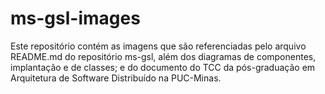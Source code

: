 # ms-gsl-images
Este repositório contém as imagens que são referenciadas pelo arquivo README.md do repositório ms-gsl, além dos diagramas de componentes, implantação e de classes; e do documento do TCC da pós-graduação em Arquitetura de Software Distribuído na PUC-Minas.
